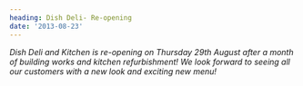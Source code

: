 ```yaml
---
heading: Dish Deli- Re-opening
date: '2013-08-23'
---
```

_Dish Deli and Kitchen is re-opening on Thursday 29th August after a month of building works and kitchen refurbishment! We look forward to seeing all our customers with a new look and exciting new menu!_


